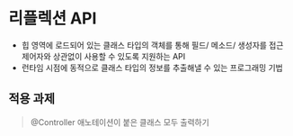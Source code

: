 # 리플렉션 API

- 힙 영역에 로드되어 있는 클래스 타입의 객체를 통해 필드/ 메소드/ 생성자를 접근 제어자와 상관없이 사용할 수 있도록 지원하는 API
- 런타임 시점에 동적으로 클래스 타입의 정보를 추출해낼 수 있는 프로그래밍 기법

## 적용 과제

> @Controller 애노테이션이 붙은 클래스 모두 출력하기

